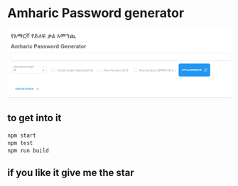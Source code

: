 # Amharic Password generator

![Amharic password generator](public/Capture.PNG)

## to get into it
```bash
npm start
npm test
npm run build
```
## if you like it give me the star
